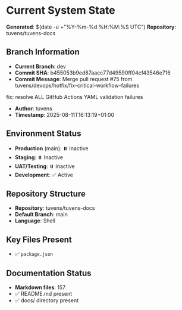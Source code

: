 # Current System State
**Generated**: $(date -u +"%Y-%m-%d %H:%M:%S UTC")
**Repository**: tuvens/tuvens-docs

## Branch Information
- **Current Branch**: dev
- **Commit SHA**: b455053b9ed87aacc77d49590ff04cf43546e716
- **Commit Message**: Merge pull request #75 from tuvens/devops/hotfix/fix-critical-workflow-failures

fix: resolve ALL GitHub Actions YAML validation failures
- **Author**: tuvens
- **Timestamp**: 2025-08-11T16:13:19+01:00

## Environment Status
- **Production** (main): ⏸️ Inactive
- **Staging**: ⏸️ Inactive
- **UAT/Testing**: ⏸️ Inactive
- **Development**: ✅ Active

## Repository Structure
- **Repository**: tuvens/tuvens-docs
- **Default Branch**: main
- **Language**: Shell

## Key Files Present
- ✅ `package.json`

## Documentation Status
- **Markdown files**: 157
- ✅ README.md present
- ✅ docs/ directory present
